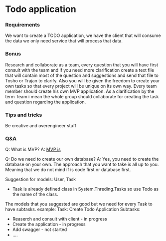 # Todo application

### Requirements
We want to create a TODO application, we have the client that will consume the data we only need service that will process that data. 

### Bonus
Research and collaborate as a team, every question that you will have first consult with the team and if you need more clarification create a text file that will contain most of the question and suggestions and send that file to Tosho or Trajan to clarify. 
Also you will be given the freedom to create your own tasks so that every project will be unique on its own way.
Every team member should create his own MVP application. 
As a clarification by the term Team i mean the whole group should collaborate for creating the task and question regarding the application.

### Tips and tricks
Be creative and overengineer stuff

### Q&A
Q: What is MVP?
A: [MVP is]

Q: Do we need to create our own database?
A: Yes, you need to create the database on your own. The approach that you want to take is all up to you. Meaning that we do not mind if is code first or database first.

Suggestion for models:
User, Task
* Task is already defined class in System.Threding.Tasks so use Todo as the name of the class.

The models that you suggested are good but we need for every Task to have subtasks. 
example: 
Task: Create Todo Application
Subtasks:
* Reaserch and consult with client - in progress
* Create the application - in progress
* Add swagger - not started
* ....






[MVP is]: https://teamairship.com/what-is-mvp-in-software-development/
